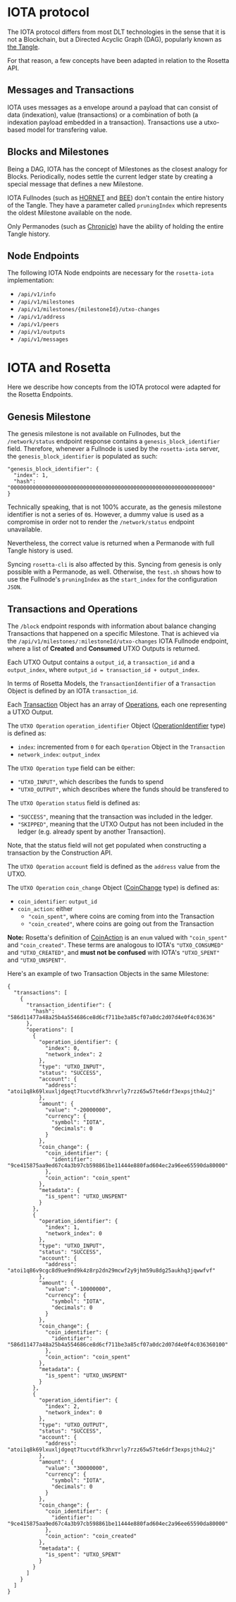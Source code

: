 # IOTA protocol
The IOTA protocol differs from most DLT technologies in the sense that it is not a Blockchain, but a Directed Acyclic Graph (DAG), popularly known as [the Tangle](https://assets.ctfassets.net/r1dr6vzfxhev/2t4uxvsIqk0EUau6g2sw0g/45eae33637ca92f85dd9f4a3a218e1ec/iota1_4_3.pdf).

For that reason, a few concepts have been adapted in relation to the Rosetta API.

## Messages and Transactions
IOTA uses messages as a envelope around a payload that can consist of data (indexation), value (transactions) or a combination of both (a indexation payload embedded in a transaction). Transactions use a utxo-based model for transfering value.

## Blocks and Milestones
Being a DAG, IOTA has the concept of Milestones as the closest analogy for Blocks. Periodically, nodes settle the current ledger state by creating a special message that defines a new Milestone.

IOTA Fullnodes (such as [HORNET](https://github.com/gohornet/hornet.git) and [BEE](https://github.com/iotaledger/bee.git)) don't contain the entire history of the Tangle. They have a parameter called `pruningIndex` which represents the oldest Milestone available on the node.

Only Permanodes (such as [Chronicle](https://github.com/iotaledger/chronicle.rs/tree/main/chronicle-node)) have the ability of holding the entire Tangle history.

## Node Endpoints
The following IOTA Node endpoints are necessary for the `rosetta-iota` implementation:
 - `/api/v1/info`
 - `/api/v1/milestones`
 - `/api/v1/milestones/{milestoneId}/utxo-changes`
 - `/api/v1/address`
 - `/api/v1/peers`
 - `/api/v1/outputs`
 - `/api/v1/messages`

# IOTA and Rosetta

Here we describe how concepts from the IOTA protocol were adapted for the Rosetta Endpoints.

## Genesis Milestone

The genesis milestone is not available on Fullnodes, but the `/network/status` endpoint response contains a `genesis_block_identifier` field. Therefore, whenever a Fullnode is used by the `rosetta-iota` server, the `genesis_block_identifier` is populated as such:
```
"genesis_block_identifier": {
  "index": 1,
  "hash": "0000000000000000000000000000000000000000000000000000000000000000"
}
```

Technically speaking, that is not 100% accurate, as the genesis milestone identifier is not a series of `0`s. However, a dummy value is used as a compromise in order not to render the `/network/status` endpoint unavailable. 

Nevertheless, the correct value is returned when a Permanode with full Tangle history is used.

Syncing `rosetta-cli` is also affected by this. Syncing from genesis is only possible with a Permanode, as well. Otherwise, the `test.sh` shows how to use the Fullnode's `pruningIndex` as the `start_index` for the configuration `JSON`.

## Transactions and Operations
The `/block` endpoint responds with information about balance changing Transactions that happened on a specific Milestone.
That is achieved via the `/api/v1/milestones/:milestoneId/utxo-changes` IOTA Fullnode endpoint, where a list of **Created** and **Consumed** UTXO Outputs is returned.

Each UTXO Output contains a `output_id`, a `transaction_id` and a `output_index`, where `output_id = transaction_id + output_index`.

In terms of Rosetta Models, the `TransactionIdentifier` of a `Transaction` Object is defined by an IOTA `transaction_id`.

Each [Transaction](https://www.rosetta-api.org/docs/models/Transaction.html) Object has an array of [Operations](https://www.rosetta-api.org/docs/models/Operation.html), each one representing a UTXO Output.

The `UTXO Operation` `operation_identifier` Object ([OperationIdentifier](https://www.rosetta-api.org/docs/models/OperationIdentifier.html) type) is defined as:
* `index`: incremented from `0` for each `Operation` Object in the `Transaction`
* `network_index`: `output_index`

The `UTXO Operation` `type` field can be either:
 * `"UTXO_INPUT"`, which describes the funds to spend
 * `"UTXO_OUTPUT"`, which describes where the funds should be transfered to

The `UTXO Operation` `status` field is defined as:
* `"SUCCESS"`, meaning that the transaction was included in the ledger.
* `"SKIPPED"`, meaning that the UTXO Output has not been included in the ledger (e.g. already spent by another Transaction).

Note, that the status field will not get populated when constructing a transaction by the Construction API.

The `UTXO Operation` `account` field is defined as the `address` value from the UTXO.

The `UTXO Operation` `coin_change` Object ([CoinChange](https://www.rosetta-api.org/docs/models/CoinChange.html) type) is defined as:
* `coin_identifier`: `output_id`
* `coin_action`: either
    - `"coin_spent"`, where coins are coming from into the Transaction
    - `"coin_created"`, where coins are going out from the Transaction

**Note:** Rosetta's definition of [CoinAction](https://www.rosetta-api.org/docs/models/CoinAction.html) is an `enum` valued with `"coin_spent"` and `"coin_created"`. These terms are analogous to IOTA's `"UTXO_CONSUMED"` and `"UTXO_CREATED"`, and **must not be confused** with IOTA's `"UTXO_SPENT"` and `"UTXO_UNSPENT"`.

Here's an example of two Transaction Objects in the same Milestone:
```
{
  "transactions": [
    {
      "transaction_identifier": {
        "hash": "586d11477a48a25b4a554686ce8d6cf711be3a85cf07a0dc2d07d4e0f4c03636"
      },
      "operations": [
        {
          "operation_identifier": {
            "index": 0,
            "network_index": 2
          },
          "type": "UTXO_INPUT",
          "status": "SUCCESS",
          "account": {
            "address": "atoi1q8k69lxuxljdgeqt7tucvtdfk3hrvrly7rzz65w57te6drf3expsjth4u2j"
          },
          "amount": {
            "value": "-20000000",
            "currency": {
              "symbol": "IOTA",
              "decimals": 0
            }
          },
          "coin_change": {
            "coin_identifier": {
              "identifier": "9ce415875aa9ed67c4a3b97cb598861be11444e880fad604ec2a96ee65590da80000"
            },
            "coin_action": "coin_spent"
          },
          "metadata": {
            "is_spent": "UTXO_UNSPENT"
          }
        },
        {
          "operation_identifier": {
            "index": 1,
            "network_index": 0
          },
          "type": "UTXO_INPUT",
          "status": "SUCCESS",
          "account": {
            "address": "atoi1q86v9cgc8d9ue9nd9k4z8rp2dn29mcwf2y9jhm59u8dg25aukhq3jqwwfvf"
          },
          "amount": {
            "value": "-10000000",
            "currency": {
              "symbol": "IOTA",
              "decimals": 0
            }
          },
          "coin_change": {
            "coin_identifier": {
              "identifier": "586d11477a48a25b4a554686ce8d6cf711be3a85cf07a0dc2d07d4e0f4c036360100"
            },
            "coin_action": "coin_spent"
          },
          "metadata": {
            "is_spent": "UTXO_UNSPENT"
          }
        },
        {
          "operation_identifier": {
            "index": 2,
            "network_index": 0
          },
          "type": "UTXO_OUTPUT",
          "status": "SUCCESS",
          "account": {
            "address": "atoi1q8k69lxuxljdgeqt7tucvtdfk3hrvrly7rzz65w57te6drf3expsjth4u2j"
          },
          "amount": {
            "value": "30000000",
            "currency": {
              "symbol": "IOTA",
              "decimals": 0
            }
          },
          "coin_change": {
            "coin_identifier": {
              "identifier": "9ce415875aa9ed67c4a3b97cb598861be11444e880fad604ec2a96ee65590da80000"
            },
            "coin_action": "coin_created"
          },
          "metadata": {
            "is_spent": "UTXO_SPENT"
          }
        }
      ]
    }
  ]
}
```
